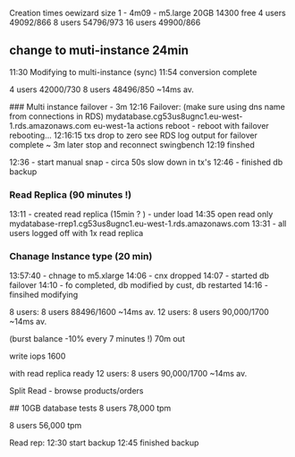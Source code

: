 Creation times
oewizard size 1 - 4m09 - m5.large 20GB   14300 free
4 users 49092/866
8 users 54796/973
16 users 49900/866


## change to muti-instance 24min
11:30 Modifying to multi-instance (sync)
11:54 conversion complete

4 users 42000/730
8 users 48496/850   ~14ms av.

### Multi instance failover - 3m
12:16 Failover: (make sure using dns name from connections in RDS)
mydatabase.cg53us8ugnc1.eu-west-1.rds.amazonaws.com   eu-west-1a
actions reboot - reboot with failover
rebooting...
12:16:15 txs drop to zero
see RDS log output for failover complete ~ 3m later
stop and reconnect swingbench
12:19 finshed



12:36 - start manual snap - circa 50s slow down in tx's
12:46 - finished db backup

### Read Replica (90 minutes !)
13:11 - created read replica (15min ? ) - under load   14:35 open read only
mydatabase-rrep1.cg53us8ugnc1.eu-west-1.rds.amazonaws.com
13:31 - all users logged off
with 1x read replica

### Chanage Instance type (20 min)
13:57:40 - chnage to m5.xlarge
14:06 - cnx dropped
14:07 - started db failover
14:10 - fo completed, db modified by cust, db restarted
14:16 - finsihed modifying

8 users: 8 users 88496/1600   ~14ms av.
12 users: 8 users 90,000/1700   ~14ms av.

(burst balance -10% every 7 minutes !) 70m out

write iops 1600

with read replica ready
12 users: 8 users 90,000/1700   ~14ms av.


Split
Read - browse products/orders


## 10GB database tests
8 users 78,000 tpm


8 users 56,000 tpm



Read rep: 
12:30 start backup
12:45 finished backup

